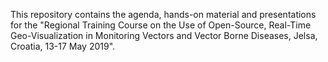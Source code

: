 This repository contains the agenda, hands-on material and presentations for the "Regional Training Course on the Use of Open-Source, Real-Time Geo-Visualization in Monitoring Vectors and Vector Borne Diseases, Jelsa, Croatia, 13-17 May 2019".
